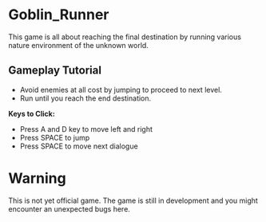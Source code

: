 # Goblin_Runner
This game is all about reaching the final destination by running various nature environment of the unknown world.

## Gameplay Tutorial
- Avoid enemies at all cost by jumping to proceed to next level.
- Run until you reach the end destination.

**Keys to Click:**
- Press A and D key to move left and right
- Press SPACE to jump
- Press SPACE to move next dialogue

# Warning
This is not yet official game. The game is still in development and you might encounter an unexpected bugs here.

